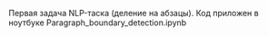 Первая задача NLP-таска (деление на абзацы). Код приложен в ноутбуке Paragraph_boundary_detection.ipynb
